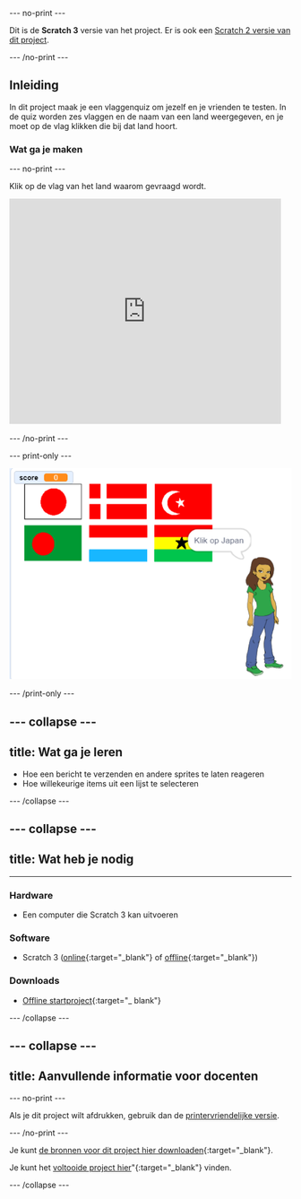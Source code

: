 \--- no-print \---

Dit is de **Scratch 3** versie van het project. Er is ook een [Scratch 2 versie van dit project](https://projects.raspberrypi.org/en/projects/guess-the-flag-scratch2).

\--- /no-print \---

## Inleiding

In dit project maak je een vlaggenquiz om jezelf en je vrienden te testen. In de quiz worden zes vlaggen en de naam van een land weergegeven, en je moet op de vlag klikken die bij dat land hoort.

### Wat ga je maken

\--- no-print \---

Klik op de vlag van het land waarom gevraagd wordt.

<div class="scratch-preview">
  <iframe allowtransparency="true" width="485" height="402" src="https://scratch.mit.edu/projects/embed/276891625/?autostart=false" frameborder="0" scrolling="no"></iframe>
</div>

\--- /no-print \---

\--- print-only \---

![Voltooid spel](images/finished-game.png)

\--- /print-only \---

## \--- collapse \---

## title: Wat ga je leren

+ Hoe een bericht te verzenden en andere sprites te laten reageren
+ Hoe willekeurige items uit een lijst te selecteren

\--- /collapse \---

## \--- collapse \---

## title: Wat heb je nodig

* * *

### Hardware

+ Een computer die Scratch 3 kan uitvoeren

### Software

+ Scratch 3 ([online](http://rpf.io/scratchon){:target="_blank"} of [offline](http://rpf.io/scratchoff){:target="_blank"})

### Downloads

+ [Offline startproject](http://rpf.io/p/en/guess-the-flag-go){:target="_ blank"}

\--- /collapse \---

## \--- collapse \---

## title: Aanvullende informatie voor docenten

\--- no-print \---

Als je dit project wilt afdrukken, gebruik dan de [printervriendelijke versie](https://projects.raspberrypi.org/en/projects/guess-the-flag/print).

\--- /no-print \---

Je kunt [de bronnen voor dit project hier downloaden](http://rpf.io/p/en/guess-the-flag-go){:target="_blank"}.

Je kunt het [voltooide project hier](http://rpf.io/p/en/guess-the-flag-get)"{:target="_blank"} vinden.

\--- /collapse \---